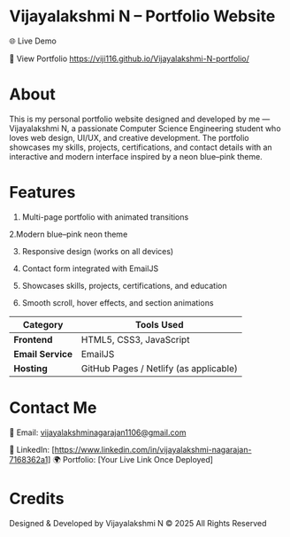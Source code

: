 # Vijayalakshmi N – Portfolio Website
🌐 Live Demo

🔗 View Portfolio
 https://viji116.github.io/Vijayalakshmi-N-portfolio/
 # About

This is my personal portfolio website designed and developed by me — Vijayalakshmi N, a passionate Computer Science Engineering student who loves web design, UI/UX, and creative development.
The portfolio showcases my skills, projects, certifications, and contact details with an interactive and modern interface inspired by a neon blue–pink theme.

# Features

1. Multi-page portfolio with animated transitions

2.Modern blue–pink neon theme

3. Responsive design (works on all devices)

4. Contact form integrated with EmailJS

5. Showcases skills, projects, certifications, and education

6. Smooth scroll, hover effects, and section animations
   

| Category          | Tools Used                             |
| ----------------- | -------------------------------------- |
| **Frontend**      | HTML5, CSS3, JavaScript                |
| **Email Service** | EmailJS                                |
| **Hosting**       | GitHub Pages / Netlify (as applicable) |


 # Contact Me

📧 Email: vijayalakshminagarajan1106@gmail.com

💼 LinkedIn: [https://www.linkedin.com/in/vijayalakshmi-nagarajan-7168362a1]
🌍 Portfolio: [Your Live Link Once Deployed]

# Credits

Designed & Developed by Vijayalakshmi N
© 2025 All Rights Reserved
